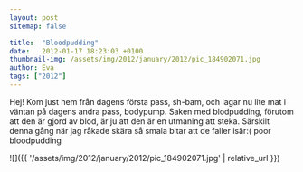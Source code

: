 ```yaml
---
layout: post
sitemap: false

title:  "Bloodpudding"
date:   2012-01-17 18:23:03 +0100
thumbnail-img: /assets/img/2012/january/2012/pic_184902071.jpg
author: Eva
tags: ["2012"]
---
```


Hej! Kom just hem från dagens första pass, sh-bam, och lagar nu lite mat i väntan på dagens andra pass, bodypump. Saken med blodpudding, förutom att den är gjord av blod, är ju att den är en utmaning att steka. Särskilt denna gång när jag råkade skära så smala bitar att de faller isär:( poor bloodpudding

![]({{ '/assets/img/2012/january/2012/pic_184902071.jpg'  | relative_url }})

